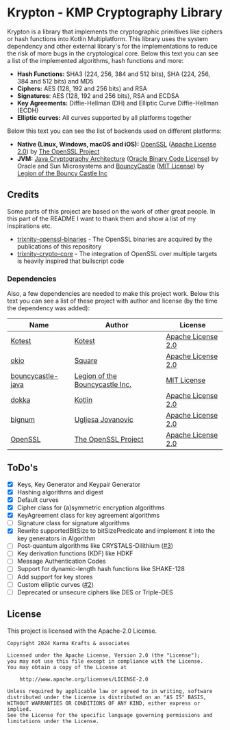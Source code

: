 # Krypton - KMP Cryptography Library

Krypton is a library that implements the cryptographic primitives like ciphers or hash functions into Kotlin
Multiplatform. This library uses the system dependency and other external library's for the implementations to reduce
the risk of more bugs in the cryptological core. Below this text you can see a list of the implemented algorithms, hash
functions and more:

- **Hash Functions:** SHA3 (224, 256, 384 and 512 bits), SHA (224, 256, 384 and 512 bits) and MD5
- **Ciphers:** AES (128, 192 and 256 bits) and RSA
- **Signatures**: AES (128, 192 and 256 bits), RSA and ECDSA
- **Key Agreements:** Diffie-Hellman (DH) and Elliptic Curve Diffie-Hellman (ECDH)
- **Elliptic curves:** All curves supported by all platforms together

Below this text you can see the list of backends used on different platforms:

- **Native (Linux, Windows, macOS and iOS):** [OpenSSL](https://www.openssl.org/) ([Apache License 2.0](https://github.com/openssl/openssl/blob/master/LICENSE.txt)) by [The OpenSSL Project](https://github.com/OpenSSL/OpenSSL)
- **JVM:** [Java Cryptography Architecture](https://en.wikipedia.org/wiki/Java_Cryptography_Architecture) ([Oracle Binary Code License](https://www.oracle.com/downloads/licenses/binary-code-license.html)) by Oracle and Sun Microsystems and [BouncyCastle](https://github.com/bcgit/bc-java) ([MIT License](https://github.com/bcgit/bc-java/blob/main/LICENSE.md)) by [Legion of the Bouncy Castle Inc](https://github.com/bcgit)

## Credits

Some parts of this project are based on the work of other great people. In this part of the README I want to thank them and show a list of my inspirations etc.

- [trixnity-openssl-binaries](https://gitlab.com/trixnity/trixnity-openssl-binaries) - The OpenSSL binaries are acquired by the publications of this repository
- [trixnity-crypto-core](https://gitlab.com/trixnity/trixnity/-/tree/main/trixnity-crypto-core?ref_type=heads) - The integration of OpenSSL over multiple targets is heavily inspired that builscript code

### Dependencies

Also, a few dependencies are needed to make this project work. Below this text you can see a list of these project with author and license (by the time the dependency was added):

| Name                                                                   | Author                                                      | License                                                                                        | 
|------------------------------------------------------------------------|-------------------------------------------------------------|------------------------------------------------------------------------------------------------|
| [Kotest](https://github.com/kotest/kotest)                             | [Kotest](https://github.com/kotest)                         | [Apache License 2.0](https://github.com/kotest/kotest/blob/master/LICENSE)                     |
| [okio](https://github.com/square/okio)                                 | [Square](https://github.com/square)                         | [Apache License 2.0](https://github.com/square/okio/blob/master/LICENSE.txt)                   |
| [bouncycastle-java](https://www.bouncycastle.org/repositories/bc-java) | [Legion of the Bouncycastle Inc.](https://github.com/bcgit) | [MIT License](https://github.com/bcgit/bc-java/blob/main/LICENSE.md)                           |
| [dokka](https://github.com/Kotlin/dokka)                               | [Kotlin](https://github.com/Kotlin)                         | [Apache License 2.0](https://github.com/Kotlin/dokka/blob/master/LICENSE.txt)                  |
| [bignum](https://github.com/ionspin/kotlin-multiplatform-bignum)       | [Ugljesa Jovanovic](https://github.com/ionspin)             | [Apache License 2.0](https://github.com/ionspin/kotlin-multiplatform-bignum/blob/main/LICENSE) |
| [OpenSSL](https://github.com/OpenSSL/OpenSSL)                          | [The OpenSSL Project](https://github.com/OpenSSL/OpenSSL)   | [Apache License 2.0](https://github.com/openssl/openssl/blob/master/LICENSE.txt)               |

## ToDo's

- [X] Keys, Key Generator and Keypair Generator
- [X] Hashing algorithms and digest
- [X] Default curves
- [X] Cipher class for (a)symmetric encryption algorithms
- [X] KeyAgreement class for key agreement algorithms
- [ ] Signature class for signature algorithms
- [X] Rewrite supportedBitSize to bitSizePredicate and implement it into the key generators in Algorithm
- [ ] Post-quantum algorithms like
  CRYSTALS-Dilithium ([#3](https://git.karmakrafts.dev/kk/evince-project/krypton/-/issues/3))
- [ ] Key derivation functions (KDF) like HDKF
- [ ] Message Authentication Codes
- [ ] Support for dynamic-length hash functions like SHAKE-128
- [ ] Add support for key stores
- [ ] Custom elliptic curves ([#2](https://git.karmakrafts.dev/kk/evince-project/krypton/-/issues/2))
- [ ] Deprecated or unsecure ciphers like DES or Triple-DES

## License

This project is licensed with the Apache-2.0 License.

```
Copyright 2024 Karma Krafts & associates
  
Licensed under the Apache License, Version 2.0 (the "License");  
you may not use this file except in compliance with the License.  
You may obtain a copy of the License at  
  
    http://www.apache.org/licenses/LICENSE-2.0  
  
Unless required by applicable law or agreed to in writing, software  
distributed under the License is distributed on an "AS IS" BASIS,  
WITHOUT WARRANTIES OR CONDITIONS OF ANY KIND, either express or implied.  
See the License for the specific language governing permissions and  
limitations under the License.
```
